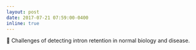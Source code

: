 ```yaml
---
layout: post
date: 2017-07-21 07:59:00-0400
inline: true
---
```


:paperclip: Challenges of detecting intron retention in normal biology and disease.
